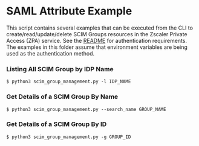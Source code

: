SAML Attribute Example
======================

This script contains several examples that can be executed from the CLI to create/read/update/delete SCIM Groups resources in the Zscaler Private Access (ZPA) service. See the [README](../README.md) for authentication requirements. The examples in this folder assume that environment variables are being used as the authentication method.

### Listing All SCIM Group by IDP Name

```shell
$ python3 scim_group_management.py -l IDP_NAME
```

### Get Details of a SCIM Group By Name

```shell
$ python3 scim_group_management.py --search_name GROUP_NAME
```

### Get Details of a SCIM Group By ID

```shell
$ python3 scim_group_management.py -g GROUP_ID
```
